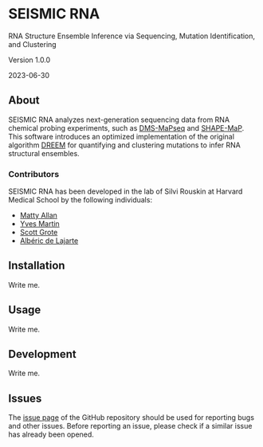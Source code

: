 
# SEISMIC RNA

RNA Structure Ensemble Inference via Sequencing, Mutation Identification, and
Clustering

Version 1.0.0

2023-06-30


## About

SEISMIC RNA analyzes next-generation sequencing data from RNA chemical probing
experiments, such as [DMS-MaPseq](https://www.nature.com/articles/nmeth.4057)
and [SHAPE-MaP](https://www.nature.com/articles/nmeth.3029).
This software introduces an optimized implementation of the original algorithm
[DREEM](https://www.nature.com/articles/s41586-020-2253-5) for quantifying and
clustering mutations to infer RNA structural ensembles.


### Contributors

SEISMIC RNA has been developed in the lab of Silvi Rouskin at Harvard Medical
School by the following individuals:

- [Matty Allan](https://github.com/matthewfallan)
- [Yves Martin](https://github.com/yvesmartindestaillades)
- [Scott Grote](https://github.com/heWhosShouldersBlockTheSun)
- [Albéric de Lajarte](https://github.com/AlbericDeLajarte)


## Installation

Write me.


## Usage

Write me.


## Development

Write me.


## Issues

The [issue page](https://github.com/rouskinlab/seismic-rna/issues) of the GitHub
repository should be used for reporting bugs and other issues. Before reporting
an issue, please check if a similar issue has already been opened.

